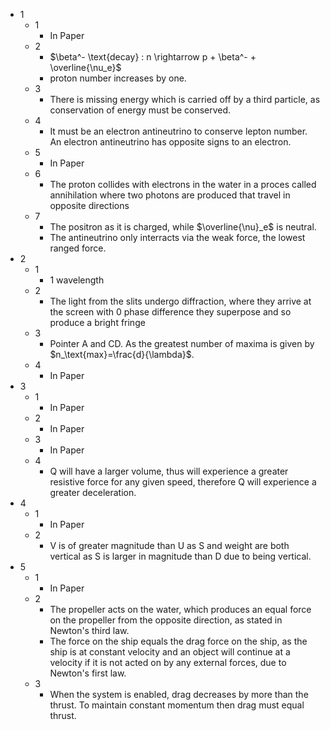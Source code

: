 - 1
	- 1
		- In Paper
	- 2
		- $\beta^- \text{decay} : n \rightarrow p + \beta^- + \overline{\nu_e}$
		- proton number increases by one.
	- 3
		- There is missing energy which is carried off by a third particle, as conservation of energy must be conserved.
	- 4
		- It must be an electron antineutrino to conserve lepton number. An electron antineutrino has opposite signs to an electron.
	- 5
		- In Paper
	- 6
		- The proton collides with electrons in the water in a proces called annihilation where two photons are produced that travel in opposite directions
	- 7
		- The positron as it is charged, while $\overline{\nu}_e$ is neutral.
		- The antineutrino only interracts via the weak force, the lowest ranged force.
- 2
	- 1
		- 1 wavelength
	- 2
		- The light from the slits undergo diffraction, where they arrive at the screen with 0 phase difference they superpose and so produce a bright fringe
	- 3
		- Pointer A and CD. As the greatest number of maxima is given by $n_\text{max}=\frac{d}{\lambda}$.
	- 4
		- In Paper
- 3
	- 1
		- In Paper
	- 2
		- In Paper
	- 3
		- In Paper
	- 4
		- Q will have a larger volume, thus will experience a greater resistive force for any given speed, therefore Q will experience a greater deceleration.
- 4
	- 1
		- In Paper
	- 2
		- V is of greater magnitude than U as S and weight are both vertical as S is larger in magnitude than D due to being vertical.
- 5
	- 1
		- In Paper
	- 2
		- The propeller acts on the water, which produces an equal force on the propeller from the opposite direction, as stated in Newton's third law.
		- The force on the ship equals the drag force on the ship, as the ship is at constant velocity and an object will continue at a velocity if it is not acted on by any external forces, due to Newton's first law.
	- 3
		- When the system is enabled, drag decreases by more than the thrust. To maintain constant momentum then drag must equal thrust. 